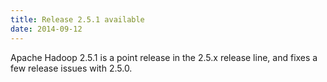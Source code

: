 ```yaml
---
title: Release 2.5.1 available
date: 2014-09-12
---
```


Apache Hadoop 2.5.1 is a point release in the 2.5.x release line, and
fixes a few release issues with 2.5.0.

